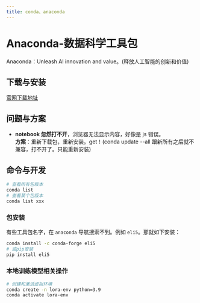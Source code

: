```yaml
---
title: conda、anaconda
---
```


# Anaconda-数据科学工具包

Anaconda：Unleash AI innovation and value。(释放人工智能的创新和价值)

## 下载与安装

[官网下载地址](https://www.anaconda.com/download)

## 问题与方案

- **notebook 忽然打不开**，浏览器无法显示内容，好像是 js 错误。  
  **方案**：重新下载包，重新安装。get！(conda update --all 跟新所有之后就不兼容，打不开了。只能重新安装)

## 命令与开发

```bash
# 查看所有包版本
conda list
# 查看某个包版本
conda list xxx
```

### 包安装

有些工具包名字，在 `anaconda` 导航搜索不到。例如 `eli5`。那就如下安装：

```bash
conda install -c conda-forge eli5
# 或pip安装
pip install eli5
```

### 本地训练模型相关操作

```bash
# 创建和激活虚拟环境
conda create -n lora-env python=3.9
conda activate lora-env
```
